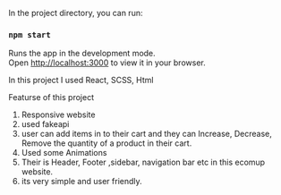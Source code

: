 
In the project directory, you can run:

### `npm start`

Runs the app in the development mode.\
Open [http://localhost:3000](http://localhost:3000) to view it in your browser.

In this project I used React, SCSS, Html

Featurse of this project

1. Responsive website
2. used fakeapi
3. user can add items in to their cart and they can Increase, Decrease, Remove 
the quantity of a product in their cart.
4. Used some Animations 
5. Their is Header, Footer ,sidebar, navigation bar etc in this ecomup website.
6. its very simple and user friendly.


